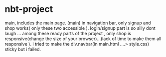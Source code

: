 # nbt-project
main,  includes the main page.
(main) in navigation bar, only signup and shop works( only these two accessible ).
login/signup part is so silly dont laugh ...
among these ready parts of the project , only  shop is responsive(change the size of your browser)...(lack of time to make them all responsive ).
i tried to make the div.navbar(in main.html ....> style.css) sticky but i failed. <HELP>
